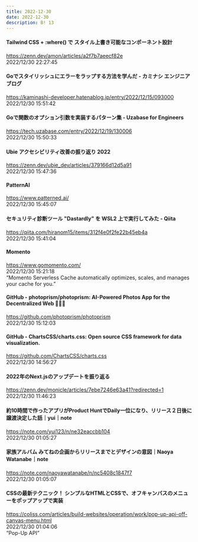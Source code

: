 ```yaml
---
title: 2022-12-30
date: 2022-12-30
description: B! 13
---
```


#### Tailwind CSS + :where() で スタイル上書き可能なコンポーネント設計
https://zenn.dev/amon/articles/a2f7b7aeecf82e<br>
2022/12/30 22:27:45<br>


#### Goでスタイリッシュにエラーをラップする方法を学んだ - カミナシ エンジニアブログ
https://kaminashi-developer.hatenablog.jp/entry/2022/12/15/093000<br>
2022/12/30 15:51:42<br>


#### Goで関数のオプション引数を実装するパターン集 - Uzabase for Engineers
https://tech.uzabase.com/entry/2022/12/19/130006<br>
2022/12/30 15:50:33<br>


#### Ubie アクセシビリティ改善の振り返り 2022
https://zenn.dev/ubie_dev/articles/379166d12d5a91<br>
2022/12/30 15:47:36<br>


#### PatternAI
https://www.patterned.ai/<br>
2022/12/30 15:45:07<br>


#### セキュリティ診断ツール "Dastardly" を WSL2 上で実行してみた - Qiita
https://qiita.com/hiranom15/items/312f4e0f2fe22b45eb4a<br>
2022/12/30 15:41:04<br>


#### Momento
https://www.gomomento.com/<br>
2022/12/30 15:21:18<br>
“Momento Serverless Cache automatically optimizes, scales, and manages your cache for you.”


#### GitHub - photoprism/photoprism: AI-Powered Photos App for the Decentralized Web 🌈💎✨
https://github.com/photoprism/photoprism<br>
2022/12/30 15:12:03<br>


#### GitHub - ChartsCSS/charts.css: Open source CSS framework for data visualization.
https://github.com/ChartsCSS/charts.css<br>
2022/12/30 14:56:27<br>


#### 2022年のNext.jsのアップデートを振り返る
https://zenn.dev/monicle/articles/7ebe7246e63a41?redirected=1<br>
2022/12/30 11:46:23<br>


#### 約10時間で作ったアプリがProduct HuntでDaily一位になり、リリース２日後に譲渡決定した話｜yui｜note
https://note.com/yui123/n/ne32eaccbb104<br>
2022/12/30 01:05:27<br>


#### 家族アルバム みてねの企画からリリースまでとデザインの意図｜Naoya Watanabe｜note
https://note.com/naoyawatanabe/n/nc5408c1847f7<br>
2022/12/30 01:05:07<br>


#### CSSの最新テクニック！ シンプルなHTMLとCSSで、オフキャンバスのメニューをポップアップで実装
https://coliss.com/articles/build-websites/operation/work/pop-up-api-off-canvas-menu.html<br>
2022/12/30 01:04:06<br>
“Pop-Up API”



